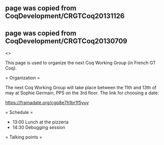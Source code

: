 ## page was copied from CoqDevelopment/CRGTCoq20131126
## page was copied from CoqDevelopment/CRGTCoq20130709
<<TableOfContents>>

This page is used to organize the next Coq Working Group (in French GT Coq).

= Organization =

The next Coq Working Group will take place between the 11th and 13th of may at
Sophie Germain, PPS on the 3rd floor. The link for choosing a date:

  https://framadate.org/cgp8e7h1br1f5yuy

= Schedule =

 * 13:00 Lunch at the pizzeria
 * 14:30 Debugging session

= Talking points =
